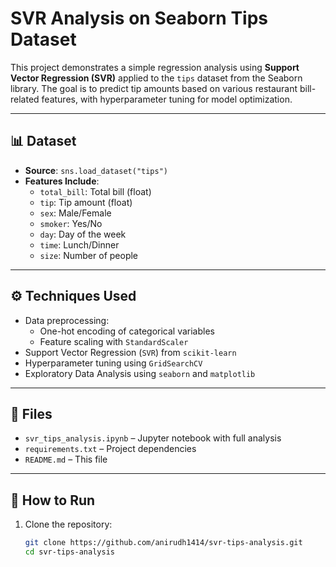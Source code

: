 # SVR Analysis on Seaborn Tips Dataset

This project demonstrates a simple regression analysis using **Support Vector Regression (SVR)** applied to the `tips` dataset from the Seaborn library. The goal is to predict tip amounts based on various restaurant bill-related features, with hyperparameter tuning for model optimization.

---

## 📊 Dataset

- **Source**: `sns.load_dataset("tips")`  
- **Features Include**:
  - `total_bill`: Total bill (float)
  - `tip`: Tip amount (float)
  - `sex`: Male/Female
  - `smoker`: Yes/No
  - `day`: Day of the week
  - `time`: Lunch/Dinner
  - `size`: Number of people

---

## ⚙️ Techniques Used

- Data preprocessing:
  - One-hot encoding of categorical variables
  - Feature scaling with `StandardScaler`
- Support Vector Regression (`SVR`) from `scikit-learn`
- Hyperparameter tuning using `GridSearchCV`
- Exploratory Data Analysis using `seaborn` and `matplotlib`

---

## 📁 Files

- `svr_tips_analysis.ipynb` – Jupyter notebook with full analysis
- `requirements.txt` – Project dependencies
- `README.md` – This file

---

## 🚀 How to Run

1. Clone the repository:
   ```bash
   git clone https://github.com/anirudh1414/svr-tips-analysis.git
   cd svr-tips-analysis
